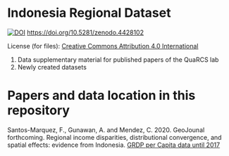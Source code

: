 # Indonesia Regional Dataset  

[![DOI](https://zenodo.org/badge/DOI/10.5281/zenodo.4428102.svg)](https://doi.org/10.5281/zenodo.4428102)
https://doi.org/10.5281/zenodo.4428102


License (for files): [Creative Commons Attribution 4.0 International](https://creativecommons.org/licenses/by/4.0/legalcode)


1. Data supplementary material for published papers of the QuaRCS lab
2. Newly created datasets

# Papers and data location in this repository

Santos-Marquez, F., Gunawan, A. and Mendez, C. 2020. GeoJounal forthcoming. Regional income disparities, distributional convergence, and spatial effects: evidence from Indonesia.
 [GRDP per Capita data until 2017](https://github.com/quarcs-lab/data-indonesia-regional-zenodo/tree/main/economic-data-until-2017)
 



